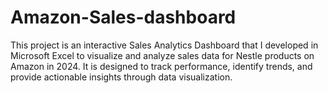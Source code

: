 # Amazon-Sales-dashboard
This project is an interactive Sales Analytics Dashboard that I developed in Microsoft Excel to visualize and analyze sales data for Nestle products on Amazon in 2024. It is designed to track performance, identify trends, and provide actionable insights through data visualization.
